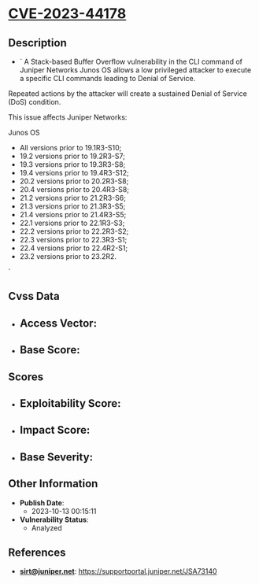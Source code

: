 
# [CVE-2023-44178](https://supportportal.juniper.net/JSA73140)

## Description

- `
A Stack-based Buffer Overflow vulnerability in the CLI command of Juniper Networks Junos OS allows a low privileged attacker to execute a specific CLI commands leading to Denial of Service.

Repeated actions by the attacker will create a sustained Denial of Service (DoS) condition.

This issue affects Juniper Networks:

Junos OS



  *  All versions prior to 19.1R3-S10;
  *  19.2 versions prior to 19.2R3-S7;
  *  19.3 versions prior to 19.3R3-S8;
  *  19.4 versions prior to 19.4R3-S12;
  *  20.2 versions prior to 20.2R3-S8;
  *  20.4 versions prior to 20.4R3-S8;
  *  21.2 versions prior to 21.2R3-S6;
  *  21.3 versions prior to 21.3R3-S5;
  *  21.4 versions prior to 21.4R3-S5;
  *  22.1 versions prior to 22.1R3-S3;
  *  22.2 versions prior to 22.2R3-S2;
  *  22.3 versions prior to 22.3R3-S1;
  *  22.4 versions prior to 22.4R2-S1;
  *  23.2 versions prior to 23.2R2.






`

## Cvss Data

- **Access Vector**:
  - 
- **Base Score**:
  - 

## Scores

- **Exploitability Score**:
  - 
- **Impact Score**:
  - 
- **Base Severity**:
  - 

## Other Information

- **Publish Date**:
  - 2023-10-13 00:15:11
- **Vulnerability Status**:
  - Analyzed

## References

- **sirt@juniper.net**: https://supportportal.juniper.net/JSA73140

